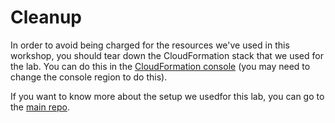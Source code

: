 # Cleanup

In order to avoid being charged for the resources we've used in this workshop, you should tear down the CloudFormation stack that we used for the lab.  You can do this in the [CloudFormation console](https://ap-southeast-2.console.aws.amazon.com/cloudformation/home) (you may need to change the console region to do this).

If you want to know more about the setup we usedfor this lab, you can go to the [main repo](https://github.com/toshke/big-blue-button-cloudformation-cfhl).
